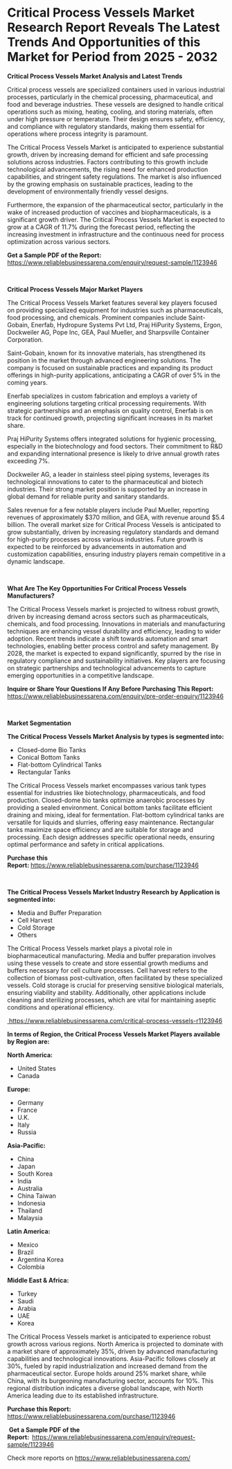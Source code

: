 <p><h1>Critical Process Vessels Market Research Report Reveals The Latest Trends And Opportunities of this Market for Period from 2025 - 2032</h1></p><p><strong>Critical Process Vessels Market Analysis and Latest Trends</strong></p>
<p><p>Critical process vessels are specialized containers used in various industrial processes, particularly in the chemical processing, pharmaceutical, and food and beverage industries. These vessels are designed to handle critical operations such as mixing, heating, cooling, and storing materials, often under high pressure or temperature. Their design ensures safety, efficiency, and compliance with regulatory standards, making them essential for operations where process integrity is paramount.</p><p>The Critical Process Vessels Market is anticipated to experience substantial growth, driven by increasing demand for efficient and safe processing solutions across industries. Factors contributing to this growth include technological advancements, the rising need for enhanced production capabilities, and stringent safety regulations. The market is also influenced by the growing emphasis on sustainable practices, leading to the development of environmentally friendly vessel designs. </p><p>Furthermore, the expansion of the pharmaceutical sector, particularly in the wake of increased production of vaccines and biopharmaceuticals, is a significant growth driver. The Critical Process Vessels Market is expected to grow at a CAGR of 11.7% during the forecast period, reflecting the increasing investment in infrastructure and the continuous need for process optimization across various sectors.</p></p>
<p><strong>Get a Sample PDF of the Report:&nbsp;</strong> <a href="https://www.reliablebusinessarena.com/enquiry/request-sample/1123946?utm_campaign=3138&utm_medium=2&utm_source=Github&utm_content=ia&utm_term=11042025&utm_id=critical-process-vessels">https://www.reliablebusinessarena.com/enquiry/request-sample/1123946</a></p>
<p>&nbsp;</p>
<p><strong>Critical Process Vessels Major Market Players</strong></p>
<p><p>The Critical Process Vessels Market features several key players focused on providing specialized equipment for industries such as pharmaceuticals, food processing, and chemicals. Prominent companies include Saint-Gobain, Enerfab, Hydropure Systems Pvt Ltd, Praj HiPurity Systems, Ergon, Dockweiler AG, Pope Inc, GEA, Paul Mueller, and Sharpsville Container Corporation.</p><p>Saint-Gobain, known for its innovative materials, has strengthened its position in the market through advanced engineering solutions. The company is focused on sustainable practices and expanding its product offerings in high-purity applications, anticipating a CAGR of over 5% in the coming years.</p><p>Enerfab specializes in custom fabrication and employs a variety of engineering solutions targeting critical processing requirements. With strategic partnerships and an emphasis on quality control, Enerfab is on track for continued growth, projecting significant increases in its market share.</p><p>Praj HiPurity Systems offers integrated solutions for hygienic processing, especially in the biotechnology and food sectors. Their commitment to R&D and expanding international presence is likely to drive annual growth rates exceeding 7%.</p><p>Dockweiler AG, a leader in stainless steel piping systems, leverages its technological innovations to cater to the pharmaceutical and biotech industries. Their strong market position is supported by an increase in global demand for reliable purity and sanitary standards.</p><p>Sales revenue for a few notable players include Paul Mueller, reporting revenues of approximately $370 million, and GEA, with revenue around $5.4 billion. The overall market size for Critical Process Vessels is anticipated to grow substantially, driven by increasing regulatory standards and demand for high-purity processes across various industries. Future growth is expected to be reinforced by advancements in automation and customization capabilities, ensuring industry players remain competitive in a dynamic landscape.</p></p>
<p>&nbsp;</p>
<p><strong>What Are The Key Opportunities For Critical Process Vessels Manufacturers?</strong></p>
<p><p>The Critical Process Vessels market is projected to witness robust growth, driven by increasing demand across sectors such as pharmaceuticals, chemicals, and food processing. Innovations in materials and manufacturing techniques are enhancing vessel durability and efficiency, leading to wider adoption. Recent trends indicate a shift towards automation and smart technologies, enabling better process control and safety management. By 2028, the market is expected to expand significantly, spurred by the rise in regulatory compliance and sustainability initiatives. Key players are focusing on strategic partnerships and technological advancements to capture emerging opportunities in a competitive landscape.</p></p>
<p><strong>Inquire or Share Your Questions If Any Before Purchasing This Report:</strong> <a href="https://www.reliablebusinessarena.com/enquiry/pre-order-enquiry/1123946?utm_campaign=3138&utm_medium=2&utm_source=Github&utm_content=ia&utm_term=11042025&utm_id=critical-process-vessels">https://www.reliablebusinessarena.com/enquiry/pre-order-enquiry/1123946</a></p>
<p>&nbsp;</p>
<p><strong>Market Segmentation</strong></p>
<p><strong>The Critical Process Vessels Market Analysis by types is segmented into:</strong></p>
<p><ul><li>Closed-dome Bio Tanks</li><li>Conical Bottom Tanks</li><li>Flat-bottom Cylindrical Tanks</li><li>Rectangular Tanks</li></ul></p>
<p><p>The Critical Process Vessels market encompasses various tank types essential for industries like biotechnology, pharmaceuticals, and food production. Closed-dome bio tanks optimize anaerobic processes by providing a sealed environment. Conical bottom tanks facilitate efficient draining and mixing, ideal for fermentation. Flat-bottom cylindrical tanks are versatile for liquids and slurries, offering easy maintenance. Rectangular tanks maximize space efficiency and are suitable for storage and processing. Each design addresses specific operational needs, ensuring optimal performance and safety in critical applications.</p></p>
<p><strong>Purchase this Report:&nbsp;</strong><a href="https://www.reliablebusinessarena.com/purchase/1123946?utm_campaign=3138&utm_medium=2&utm_source=Github&utm_content=ia&utm_term=11042025&utm_id=critical-process-vessels">https://www.reliablebusinessarena.com/purchase/1123946</a></p>
<p>&nbsp;</p>
<p><strong>The Critical Process Vessels Market Industry Research by Application is segmented into:</strong></p>
<p><ul><li>Media and Buffer Preparation</li><li>Cell Harvest</li><li>Cold Storage</li><li>Others</li></ul></p>
<p><p>The Critical Process Vessels market plays a pivotal role in biopharmaceutical manufacturing. Media and buffer preparation involves using these vessels to create and store essential growth mediums and buffers necessary for cell culture processes. Cell harvest refers to the collection of biomass post-cultivation, often facilitated by these specialized vessels. Cold storage is crucial for preserving sensitive biological materials, ensuring viability and stability. Additionally, other applications include cleaning and sterilizing processes, which are vital for maintaining aseptic conditions and operational efficiency.</p></p>
<p><a href="https://www.reliablebusinessarena.com/critical-process-vessels-r1123946?utm_campaign=3138&utm_medium=2&utm_source=Github&utm_content=ia&utm_term=11042025&utm_id=critical-process-vessels">&nbsp;https://www.reliablebusinessarena.com/critical-process-vessels-r1123946</a></p>
<p><strong>In terms of Region, the Critical Process Vessels Market Players available by Region are:</strong></p>
<p>
    <p> <strong> North America: </strong>
        <ul>
            <li>United States</li>
            <li>Canada</li>
        </ul>
        </p> 
    <p> <strong> Europe: </strong>
        <ul>
            <li>Germany</li>
            <li>France</li>
            <li>U.K.</li>
            <li>Italy</li>
            <li>Russia</li>
        </ul>
        </p> 
    <p> <strong> Asia-Pacific: </strong>
        <ul>
            <li>China</li>
            <li>Japan</li>
            <li>South Korea</li>
            <li>India</li>
            <li>Australia</li>
            <li>China Taiwan</li>
            <li>Indonesia</li>
            <li>Thailand</li>
            <li>Malaysia</li>
        </ul>
        </p> 
    <p> <strong> Latin America: </strong>
        <ul>
            <li>Mexico</li>
            <li>Brazil</li>
            <li>Argentina Korea</li>
            <li>Colombia</li>
        </ul>
        </p> 
    <p> <strong> Middle East & Africa: </strong>
        <ul>
            <li>Turkey</li>
            <li>Saudi</li>
            <li>Arabia</li>
            <li>UAE</li>
            <li>Korea</li>
        </ul>
    </p>
    </p>
<p><p>The Critical Process Vessels market is anticipated to experience robust growth across various regions. North America is projected to dominate with a market share of approximately 35%, driven by advanced manufacturing capabilities and technological innovations. Asia-Pacific follows closely at 30%, fueled by rapid industrialization and increased demand from the pharmaceutical sector. Europe holds around 25% market share, while China, with its burgeoning manufacturing sector, accounts for 10%. This regional distribution indicates a diverse global landscape, with North America leading due to its established infrastructure.</p></p>
<p><strong>Purchase this Report: </strong><a href="https://www.reliablebusinessarena.com/purchase/1123946?utm_campaign=3138&utm_medium=2&utm_source=Github&utm_content=ia&utm_term=11042025&utm_id=critical-process-vessels">https://www.reliablebusinessarena.com/purchase/1123946</a></p>
<p>&nbsp;<strong>Get a Sample PDF of the Report:&nbsp;&nbsp;</strong><a href="https://www.reliablebusinessarena.com/enquiry/request-sample/1123946?utm_campaign=3138&utm_medium=2&utm_source=Github&utm_content=ia&utm_term=11042025&utm_id=critical-process-vessels">https://www.reliablebusinessarena.com/enquiry/request-sample/1123946</a></p>
<p><strong></strong></p>
<p>Check more reports on <a href="https://www.reliablebusinessarena.com/?utm_campaign=3138&utm_medium=2&utm_source=Github&utm_content=ia&utm_term=11042025&utm_id=critical-process-vessels">https://www.reliablebusinessarena.com/</a></p>